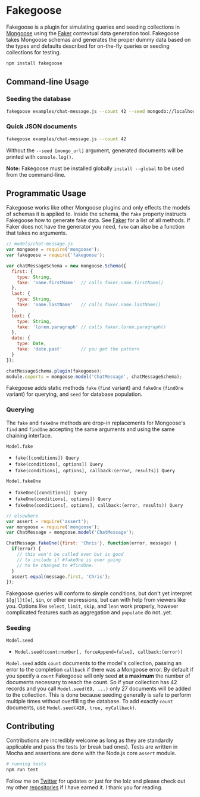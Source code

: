 # Fakegoose

Fakegoose is a plugin for simulating queries and seeding collections in 
[Mongoose](https://github.com/Automattic/mongoose) using the 
[Faker](https://github.com/Marak/faker.js) contextual data generation tool. 
Fakegoose takes Mongoose schemas and generates the proper dummy data based
on the types and defaults described for on-the-fly queries or seeding
collections for testing.

```sh
npm install fakegoose
```

## Command-line Usage

### Seeding the database

```sh
fakegoose examples/chat-message.js --count 42 --seed mongodb://localhost:27017/test
```

### Quick JSON documents

```sh
fakegoose examples/chat-message.js --count 42
```

Without the `--seed [mongo_url]` argument, generated documents will be
printed with `console.log()`.

**Note:** Fakegoose must be installed globally `install --global` to be used from the command-line. 

## Programmatic Usage

Fakegoose works like other Mongoose plugins and only effects the
models of schemas it is applied to. Inside the schema, the `fake` 
property instructs Fakegoose how to generate fake data. See [Faker](https://github.com/Marak/faker.js)
for a list of all methods. If Faker does not have the generator
you need, `fake` can also be a function that takes no arguments.

```js
// models/chat-message.js
var mongoose = require('mongoose');
var fakegoose = require('fakegoose');

var chatMessageSchema = new mongoose.Schema({
  first: {
    type: String,
    fake: 'name.firstName'  // calls faker.name.firstName()
  },
  last: {
    type: String,
    fake: 'name.lastName'   // calls faker.name.lastName()
  },
  text: {
    type: String,
    fake: 'lorem.paragraph' // calls faker.lorem.paragraph()
  },
  date: {
    type: Date,
    fake: 'date.past'       // you get the pattern
  }
});

chatMessageSchema.plugin(fakegoose);
module.exports = mongoose.model('ChatMessage', chatMessageSchema);
```

Fakegoose adds static methods `fake` (`find` variant) and 
`fakeOne` (`findOne` variant) for querying, and `seed` for
database population.

### Querying

The `fake` and `fakeOne` methods are drop-in replacements for
Mongoose's `find` and `findOne` accepting the same arguments
and using the same chaining interface. 

`Model.fake`
- `fake([conditions]) Query`
- `fake(conditions[, options]) Query`
- `fake(conditions[, options], callback:(error, results)) Query`

`Model.fakeOne`
- `fakeOne([conditions]) Query`
- `fakeOne(conditions[, options]) Query`
- `fakeOne(conditions[, options], callback:(error, results)) Query`

```js
// elsewhere
var assert = require('assert');
var mongoose = require('mongoose');
var ChatMessage = mongoose.model('ChatMessage');

ChatMessage.fakeOne({first: 'Chris'}, function(error, message) {
  if(error) {
    // this won't be called ever but is good
    // to include if #fakeOne is ever going
    // to be changed to #findOne.
  }
  assert.equal(message.first, 'Chris');
});
```

Fakegoose queries will conform to simple conditions, but don't yet
interpret `$[g|l]t[e]`, `$in`, or other expressions, but can with
help from viewers like you. Options like `select`, `limit`, `skip`,
and `lean` work properly, however complicated features such as
aggregation and `populate` do not..yet.

### Seeding

`Model.seed`
- `Model.seed(count:number[, forceAppend=false], callback:(error))`

`Model.seed` adds `count` documents to the model's collection, passing
an error to the completion `callback` if there was a Mongoose error.
By default if you specify a `count` Fakegoose will only seed **at a maximum**
the number of documents necessary to reach the count. So if your collection
has 42 records and you call `Model.seed(69, ...)` only 27 documents will be
added to the collection. This is done because seeding generally is safe to
perform multiple times without overfilling the database. To add exactly
`count` documents, use `Model.seed(420, true, myCallback)`.

## Contributing

Contributions are incredibly welcome as long as they are standardly applicable
and pass the tests (or break bad ones). Tests are written in Mocha and
assertions are done with the Node.js core `assert` module.

```bash
# running tests
npm run test
```

Follow me on [Twitter](https://twitter.com/compooter) for updates or just for
the lolz and please check out my other [repositories](https://github.com/andrejewski)
 if I have earned it. I thank you for reading.
